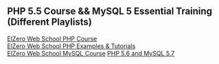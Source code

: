 ## PHP 5.5 Course && MySQL 5 Essential Training (Different Playlists)

[ElZero Web School PHP Course](https://www.youtube.com/playlist?list=PLDoPjvoNmBAzH72MTPuAAaYfReraNlQgM)  
[ElZero Web School PHP Examples & Tutorials](https://www.youtube.com/playlist?list=PLDoPjvoNmBAwP0emFTIiCNcySKz-mlZj7)  
[ElZero Web School MySQL Course](https://www.youtube.com/playlist?list=PLDoPjvoNmBAz6DT8SzQ1CODJTH-NIA7R9)
[PHP 5.6 and MySQL 5.7](https://www.youtube.com/playlist?list=PLrwRNJX9gLs3kkSDgCHFlpgL6qLrlHUBG)
